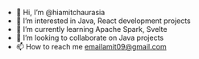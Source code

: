 - 👋 Hi, I’m @hiamitchaurasia
- 👀 I’m interested in Java, React development projects
- 🌱 I’m currently learning Apache Spark, Svelte
- 💞️ I’m looking to collaborate on Java projects
- 📫 How to reach me emailamit09@gmail.com

<!---
hiamitchaurasia/hiamitchaurasia is a ✨ special ✨ repository because its `README.md` (this file) appears on your GitHub profile.
You can click the Preview link to take a look at your changes.
--->
